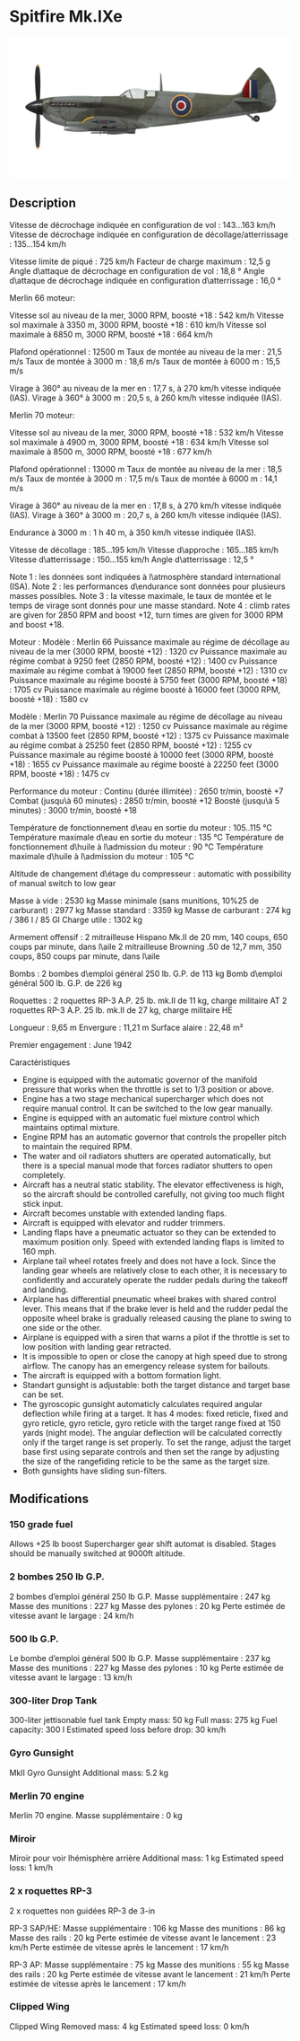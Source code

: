 # Spitfire Mk.IXe

![spitfiremkixe](../images/spitfiremkixe.png)

## Description

Vitesse de décrochage indiquée en configuration de vol : 143...163 km/h
Vitesse de décrochage indiquée en configuration de décollage/atterrissage : 135...154 km/h

Vitesse limite de piqué : 725 km/h
Facteur de charge maximum : 12,5 g
Angle d\attaque de décrochage en configuration de vol : 18,8 °
Angle d\attaque de décrochage indiquée en configuration d\atterrissage : 16,0 °


Merlin 66 moteur:

Vitesse sol au niveau de la mer, 3000 RPM, boosté +18 : 542 km/h
Vitesse sol maximale à 3350 m, 3000 RPM, boosté +18 : 610 km/h
Vitesse sol maximale à 6850 m, 3000 RPM, boosté +18 : 664 km/h

Plafond opérationnel : 12500 m
Taux de montée au niveau de la mer : 21,5 m/s
Taux de montée à 3000 m : 18,6 m/s
Taux de montée à 6000 m : 15,5 m/s

Virage à 360° au niveau de la mer en : 17,7 s, à 270 km/h vitesse indiquée (IAS).
Virage à 360° à 3000 m : 20,5 s, à 260 km/h vitesse indiquée (IAS).


Merlin 70 moteur:

Vitesse sol au niveau de la mer, 3000 RPM, boosté +18 : 532 km/h
Vitesse sol maximale à 4900 m, 3000 RPM, boosté +18 : 634 km/h
Vitesse sol maximale à 8500 m, 3000 RPM, boosté +18 : 677 km/h

Plafond opérationnel : 13000 m
Taux de montée au niveau de la mer : 18,5 m/s
Taux de montée à 3000 m : 17,5 m/s
Taux de montée à 6000 m : 14,1 m/s

Virage à 360° au niveau de la mer en : 17,8 s, à 270 km/h vitesse indiquée (IAS).
Virage à 360° à 3000 m : 20,7 s, à 260 km/h vitesse indiquée (IAS).


Endurance à 3000 m : 1 h 40 m, à 350 km/h vitesse indiquée (IAS).

Vitesse de décollage : 185...195 km/h
Vitesse d\approche : 165...185 km/h
Vitesse d\atterrissage : 150...155 km/h
Angle d\atterrissage : 12,5 °

Note 1 : les données sont indiquées à l\atmosphère standard international (ISA).
Note 2 : les performances d\endurance sont données pour plusieurs masses possibles.
Note 3 : la vitesse maximale, le taux de montée et le temps de virage sont donnés pour une masse standard.
Note 4 : climb rates are given for 2850 RPM and boost +12, turn times are given for 3000 RPM and boost +18.

Moteur :
Modèle : Merlin 66
Puissance maximale au régime de décollage au niveau de la mer (3000 RPM, boosté +12) : 1320 cv
Puissance maximale au régime combat à 9250 feet (2850 RPM, boosté +12) : 1400 cv
Puissance maximale au régime combat à 19000 feet (2850 RPM, boosté +12) : 1310 cv
Puissance maximale au régime boosté à 5750 feet (3000 RPM, boosté +18) : 1705 cv
Puissance maximale au régime boosté à 16000 feet (3000 RPM, boosté +18) : 1580 cv

Modèle : Merlin 70
Puissance maximale au régime de décollage au niveau de la mer (3000 RPM, boosté +12) : 1250 cv
Puissance maximale au régime combat à 13500 feet (2850 RPM, boosté +12) : 1375 cv
Puissance maximale au régime combat à 25250 feet (2850 RPM, boosté +12) : 1255 cv
Puissance maximale au régime boosté à 10000 feet (3000 RPM, boosté +18) : 1655 cv
Puissance maximale au régime boosté à 22250 feet (3000 RPM, boosté +18) : 1475 cv

Performance du moteur :
Continu (durée illimitée) : 2650 tr/min, boosté +7
Combat (jusqu\à 60 minutes) : 2850 tr/min, boosté +12
Boosté (jusqu\à 5 minutes) : 3000 tr/min, boosté +18

Température de fonctionnement d\eau en sortie du moteur : 105..115 °C
Température maximale d\eau en sortie du moteur : 135 °C
Température de fonctionnement d\huile à l\admission du moteur : 90 °C
Température maximale d\huile à l\admission du moteur : 105 °C

Altitude de changement d\étage du compresseur : automatic with possibility of manual switch to low gear

Masse à vide : 2530 kg
Masse minimale (sans munitions, 10%25 de carburant) : 2977 kg
Masse standard : 3359 kg
Masse de carburant : 274 kg / 386 l / 85 Gl
Charge utile : 1302 kg

Armement offensif :
2 mitrailleuse Hispano Mk.II de 20 mm, 140 coups, 650 coups par minute, dans l\aile
2 mitrailleuse Browning .50 de 12,7 mm, 350 coups, 850 coups par minute, dans l\aile

Bombs :
2 bombes d\emploi général 250 lb. G.P. de 113 kg
Bomb d\emploi général 500 lb. G.P. de 226 kg

Roquettes :
2 roquettes RP-3 A.P. 25 lb. mk.II de 11 kg, charge militaire AT
2 roquettes RP-3 A.P. 25 lb. mk.II de 27 kg, charge militaire HE

Longueur : 9,65 m
Envergure : 11,21 m
Surface alaire : 22,48 m²

Premier engagement : June 1942

Caractéristiques
- Engine is equipped with the automatic governor of the manifold pressure that works when the throttle is set to 1/3 position or above.
- Engine has a two stage mechanical supercharger which does not require manual control. It can be switched to the low gear manually.
- Engine is equipped with an automatic fuel mixture control which maintains optimal mixture.
- Engine RPM has an automatic governor that controls the propeller pitch to maintain the required RPM.
- The water and oil radiators shutters are operated automatically, but there is a special manual mode that forces radiator shutters to open completely.
- Aircraft has a neutral static stability. The elevator effectiveness is high, so the aircraft should be controlled carefully, not giving too much flight stick input.
- Aircraft becomes unstable with extended landing flaps.
- Aircraft is equipped with elevator and rudder trimmers.
- Landing flaps have a pneumatic actuator so they can be extended to maximum position only. Speed with extended landing flaps is limited to 160 mph.
- Airplane tail wheel rotates freely and does not have a lock. Since the landing gear wheels are relatively close to each other, it is necessary to confidently and accurately operate the rudder pedals during the takeoff and landing.
- Airplane has differential pneumatic wheel brakes with shared control lever. This means that if the brake lever is held and the rudder pedal the opposite wheel brake is gradually released causing the plane to swing to one side or the other.
- Airplane is equipped with a siren that warns a pilot if the throttle is set to low position with landing gear retracted.
- It is impossible to open or close the canopy at high speed due to strong airflow. The canopy has an emergency release system for bailouts.
- The aircraft is equipped with a bottom formation light.
- Standart gunsight is adjustable: both the target distance and target base can be set.
- The gyroscopic gunsight automaticly calculates required angular deflection while firing at a target. It has 4 modes: fixed reticle, fixed and gyro reticle, gyro reticle, gyro reticle with the target range fixed at 150 yards (night mode). The angular deflection will be calculated correctly only if the target range is set properly. To set the range, adjust the target base first using separate controls and then set the range by adjusting the size of the rangefiding reticle to be the same as the target size.
- Both gunsights have sliding sun-filters.

## Modifications


### 150 grade fuel

Allows +25 lb boost
Supercharger gear shift automat is disabled. Stages should be manually switched at 9000ft altitude.


### 2 bombes 250 lb G.P.

2 bombes d’emploi général 250 lb G.P.
Masse supplémentaire : 247 kg
Masse des munitions : 227 kg
Masse des pylones : 20 kg
Perte estimée de vitesse avant le largage : 24 km/h


### 500 lb G.P.

Le bombe d’emploi général 500 lb G.P.
Masse supplémentaire : 237 kg
Masse des munitions : 227 kg
Masse des pylones : 10 kg
Perte estimée de vitesse avant le largage : 13 km/h


### 300-liter Drop Tank

300-liter jettisonable fuel tank
Empty mass: 50 kg
Full mass: 275 kg
Fuel capacity: 300 l
Estimated speed loss before drop: 30 km/h


### Gyro Gunsight

MkII Gyro Gunsight
Additional mass: 5.2 kg


### Merlin 70 engine

Merlin 70 engine. 
Masse supplémentaire : 0 kg


### Miroir

Miroir pour voir lhémisphère arrière
Additional mass: 1 kg
Estimated speed loss: 1 km/h﻿


### 2 x roquettes RP-3 

2 x roquettes non guidées RP-3 de 3-in

RP-3 SAP/HE:
Masse supplémentaire : 106 kg
Masse des munitions : 86 kg
Masse des rails : 20 kg
Perte estimée de vitesse avant le lancement : 23 km/h
Perte estimée de vitesse après le lancement : 17 km/h

RP-3 AP:
Masse supplémentaire : 75 kg
Masse des munitions : 55 kg
Masse des rails : 20 kg
Perte estimée de vitesse avant le lancement : 21 km/h
Perte estimée de vitesse après le lancement : 17 km/h


### Clipped Wing

Clipped Wing
Removed mass: 4 kg
Estimated speed loss: 0 km/h